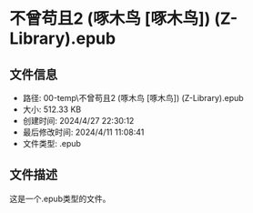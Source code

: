 ﻿# 不曾苟且2 (啄木鸟 [啄木鸟]) (Z-Library).epub

## 文件信息
- 路径: 00-temp\不曾苟且2 (啄木鸟 [啄木鸟]) (Z-Library).epub
- 大小: 512.33 KB
- 创建时间: 2024/4/27 22:30:12
- 最后修改时间: 2024/4/11 11:08:41
- 文件类型: .epub

## 文件描述
这是一个.epub类型的文件。

